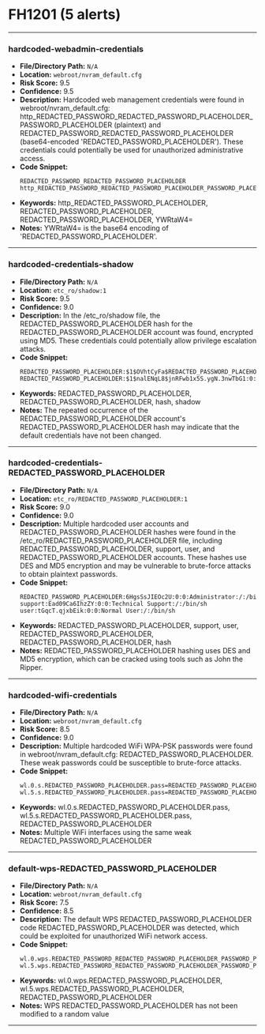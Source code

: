 # FH1201 (5 alerts)

---

### hardcoded-webadmin-credentials

- **File/Directory Path:** `N/A`
- **Location:** `webroot/nvram_default.cfg`
- **Risk Score:** 9.5
- **Confidence:** 9.5
- **Description:** Hardcoded web management credentials were found in webroot/nvram_default.cfg: http_REDACTED_PASSWORD_REDACTED_PASSWORD_PLACEHOLDER_PASSWORD_PLACEHOLDER (plaintext) and REDACTED_PASSWORD_REDACTED_PASSWORD_PLACEHOLDER (base64-encoded 'REDACTED_PASSWORD_PLACEHOLDER'). These credentials could potentially be used for unauthorized administrative access.
- **Code Snippet:**
  ```
  REDACTED_PASSWORD_REDACTED_PASSWORD_PLACEHOLDER
  http_REDACTED_PASSWORD_REDACTED_PASSWORD_PLACEHOLDER_PASSWORD_PLACEHOLDER
  ```
- **Keywords:** http_REDACTED_PASSWORD_PLACEHOLDER, REDACTED_PASSWORD_PLACEHOLDER, REDACTED_PASSWORD_PLACEHOLDER, YWRtaW4=
- **Notes:** YWRtaW4= is the base64 encoding of 'REDACTED_PASSWORD_PLACEHOLDER'.

---
### hardcoded-credentials-shadow

- **File/Directory Path:** `N/A`
- **Location:** `etc_ro/shadow:1`
- **Risk Score:** 9.5
- **Confidence:** 9.0
- **Description:** In the /etc_ro/shadow file, the REDACTED_PASSWORD_PLACEHOLDER hash for the REDACTED_PASSWORD_PLACEHOLDER account was found, encrypted using MD5. These credentials could potentially allow privilege escalation attacks.
- **Code Snippet:**
  ```
  REDACTED_PASSWORD_PLACEHOLDER:$1$OVhtCyFa$REDACTED_PASSWORD_PLACEHOLDER:14319::::::
  REDACTED_PASSWORD_PLACEHOLDER:$1$nalENqL8$jnRFwb1x5S.ygN.3nwTbG1:0:0:REDACTED_PASSWORD_PLACEHOLDER:/:/bin/sh
  ```
- **Keywords:** REDACTED_PASSWORD_PLACEHOLDER, REDACTED_PASSWORD_PLACEHOLDER, hash, shadow
- **Notes:** The repeated occurrence of the REDACTED_PASSWORD_PLACEHOLDER account's REDACTED_PASSWORD_PLACEHOLDER hash may indicate that the default credentials have not been changed.

---
### hardcoded-credentials-REDACTED_PASSWORD_PLACEHOLDER

- **File/Directory Path:** `N/A`
- **Location:** `etc_ro/REDACTED_PASSWORD_PLACEHOLDER:1`
- **Risk Score:** 9.0
- **Confidence:** 9.0
- **Description:** Multiple hardcoded user accounts and REDACTED_PASSWORD_PLACEHOLDER hashes were found in the /etc_ro/REDACTED_PASSWORD_PLACEHOLDER file, including REDACTED_PASSWORD_PLACEHOLDER, support, user, and REDACTED_PASSWORD_PLACEHOLDER accounts. These hashes use DES and MD5 encryption and may be vulnerable to brute-force attacks to obtain plaintext passwords.
- **Code Snippet:**
  ```
  REDACTED_PASSWORD_PLACEHOLDER:6HgsSsJIEOc2U:0:0:Administrator:/:/bin/sh
  support:Ead09Ca6IhzZY:0:0:Technical Support:/:/bin/sh
  user:tGqcT.qjxbEik:0:0:Normal User:/:/bin/sh
  ```
- **Keywords:** REDACTED_PASSWORD_PLACEHOLDER, support, user, REDACTED_PASSWORD_PLACEHOLDER, REDACTED_PASSWORD_PLACEHOLDER, hash
- **Notes:** REDACTED_PASSWORD_PLACEHOLDER hashing uses DES and MD5 encryption, which can be cracked using tools such as John the Ripper.

---
### hardcoded-wifi-credentials

- **File/Directory Path:** `N/A`
- **Location:** `webroot/nvram_default.cfg`
- **Risk Score:** 8.5
- **Confidence:** 9.0
- **Description:** Multiple hardcoded WiFi WPA-PSK passwords were found in webroot/nvram_default.cfg: REDACTED_PASSWORD_PLACEHOLDER. These weak passwords could be susceptible to brute-force attacks.
- **Code Snippet:**
  ```
  wl.0.s.REDACTED_PASSWORD_PLACEHOLDER.pass=REDACTED_PASSWORD_PLACEHOLDER
  wl.5.s.REDACTED_PASSWORD_PLACEHOLDER.pass=REDACTED_PASSWORD_PLACEHOLDER
  ```
- **Keywords:** wl.0.s.REDACTED_PASSWORD_PLACEHOLDER.pass, wl.5.s.REDACTED_PASSWORD_PLACEHOLDER.pass, REDACTED_PASSWORD_PLACEHOLDER
- **Notes:** Multiple WiFi interfaces using the same weak REDACTED_PASSWORD_PLACEHOLDER

---
### default-wps-REDACTED_PASSWORD_PLACEHOLDER

- **File/Directory Path:** `N/A`
- **Location:** `webroot/nvram_default.cfg`
- **Risk Score:** 7.5
- **Confidence:** 8.5
- **Description:** The default WPS REDACTED_PASSWORD_PLACEHOLDER code REDACTED_PASSWORD_PLACEHOLDER was detected, which could be exploited for unauthorized WiFi network access.
- **Code Snippet:**
  ```
  wl.0.wps.REDACTED_PASSWORD_REDACTED_PASSWORD_PLACEHOLDER_PASSWORD_PLACEHOLDER
  wl.5.wps.REDACTED_PASSWORD_REDACTED_PASSWORD_PLACEHOLDER_PASSWORD_PLACEHOLDER
  ```
- **Keywords:** wl.0.wps.REDACTED_PASSWORD_PLACEHOLDER, wl.5.wps.REDACTED_PASSWORD_PLACEHOLDER, REDACTED_PASSWORD_PLACEHOLDER
- **Notes:** WPS REDACTED_PASSWORD_PLACEHOLDER has not been modified to a random value

---
